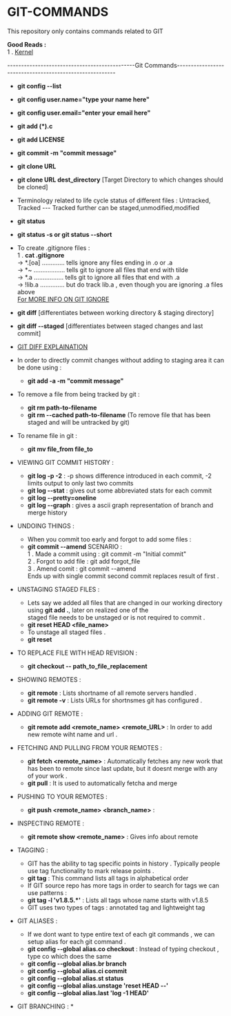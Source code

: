 # GIT-COMMANDS
This repository only contains commands related to GIT

**Good Reads :**<br>
1 . [Kernel](https://mirrors.edge.kernel.org/pub/software/scm/git/docs/gittutorial.html)    

----------------------------------------------Git Commands--------------------------------------------------------
- **git config --list**
- **git config user.name="type your name here"**
- **git config user.email="enter your email here"**
- **git add (*).c**
- **git add LICENSE**
- **git commit -m "commit message"**
- **git clone URL**
- **git clone URL dest_directory** [Target Directory to which changes should be cloned]
- Terminology related to life cycle status of different files : Untracked, Tracked --- Tracked further can be staged,unmodified,modified
- **git status**
- **git status -s or git status --short**
- To create .gitignore files : <br>
    1 . **cat .gitignore**<br>
        -> *.[oa]  ............. tells ignore any files ending in .o or .a<br>
        -> *~ .................. tells git to ignore all files that end with tilde<br>
        -> *.a ................. tells git to ignore all files that end with .a<br>
        -> !lib.a .............. but do track lib.a , even though you are ignoring .a files above<br>
        [For MORE INFO ON GIT IGNORE](https://github.com/github/gitignore)

- **git diff** [differentiates between working directory & staging directory]
- **git diff --staged** [differentiates between staged changes and last commit]
- [GIT DIFF EXPLAINATION](https://stackoverflow.com/questions/3686452/what-are-the-differences-between-these-git-diff-commands/3686507#3686507)
- In order to directly commit changes without adding to staging area it can be done using :
    *   **git add -a -m "commit message"**
- To remove a file from being tracked by git :
    *   **git rm path-to-filename**
    *   **git rm --cached path-to-filename** (To remove file that has been staged and will be untracked by git) 
- To rename file in git :
    * **git mv file_from file_to**
- VIEWING GIT COMMIT HISTORY :
    * **git log -p -2** : -p shows difference introduced in each commit, -2 limits output to only last two commits
    * **git log --stat** : gives out some abbreviated stats for each commit
    * **git log --pretty=oneline**
    * **git log --graph** : gives a ascii graph representation of branch and merge history
- UNDOING THINGS :
    * When you commit too early and forgot to add some files :
    * **git commit --amend**
    SCENARIO :<br> 
    1 . Made a commit using : git commit -m "Initial commit"<br>
    2 . Forgot to add file : git add forgot_file <br>
    3 . Amend comit : git commit --amend <br>
    Ends up with single commit second commit replaces result of first .<br>
- UNSTAGING STAGED FILES :
    * Lets say we added all files that are changed in our working directory using **git add .**, later on realized one of the<br>
    staged file needs to be unstaged or is not required to commit .
    * **git reset HEAD <file_name>**
    * To unstage all staged files .
    * **git reset**
- TO REPLACE FILE WITH HEAD REVISION :
    * **git checkout -- path_to_file_replacement**
- SHOWING REMOTES :
    * **git remote**    : Lists shortname of all remote servers handled .
    * **git remote -v** : Lists URLs for shortnsmes git has configured .
- ADDING GIT REMOTE :
    * **git remote add <remote_name> <remote_URL>** : In order to add new remote wiht name and url .
- FETCHING AND PULLING FROM YOUR REMOTES :
    * **git fetch <remote_name>** : Automatically fetches any new work that has been to remote since last update, but it doesnt 
    merge with any of your work .
    * **git pull** : It is used to automatically fetcha and merge
- PUSHING TO YOUR REMOTES :
    * **git push <remote_name> <branch_name>** : 
- INSPECTING REMOTE :
    * **git remote show <remote_name>** : Gives info about remote
- TAGGING :
    * GIT has the ability to tag specific points in history . Typically people use tag functionality to mark release points .
    * **git tag** : This command lists all tags in alphabetical order
    * If GIT source repo has more tags in order to search for tags we can use patterns :
    * **git tag -l 'v1.8.5.*'**  : Lists all tags whose name starts with v1.8.5
    * GIT uses two types of tags : annotated tag and lightweight tag
    
- GIT ALIASES : 
    * If we dont want to type entire text of each git commands , we can setup alias for each git command .
    * **git config --global alias.co checkout** : Instead of typing checkout , type co which does the same
    * **git config --global alias.br branch**
    * **git config --global alias.ci commit**
    * **git config --global alias.st status**
    * **git config --global alias.unstage 'reset HEAD --'**
    * **git config --global alias.last 'log -1 HEAD'**
 
 - GIT BRANCHING :
    * 
    
    
    
    
        
    
    
